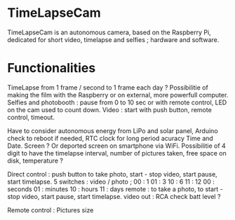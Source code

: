 # TimeLapseCam
TimeLapseCam is an autonomous camera, based on the Raspberry Pi, dedicated for short video, timelapse and selfies ; hardware and software.

# Functionalities
TimeLapse from 1 frame / second to 1 frame each day ? Possibilitie of making the film with the Raspberry or on external, more powerfull computer.
Selfies and photobooth : pause from 0 to 10 sec or with remote control, LED on the cam used to count down.
Video : start with push button, remote control, timeout.

Have to consider autonomous energy from LiPo and solar panel, Arduino check to reboot if needed, RTC clock for long period acuracy Time and Date. Screen ? Or deported screen on smartphone via WiFi.
Possibilitie of 4 digit to have the timelapse interval, number of pictures taken, free space on disk, temperature ?

Direct control : 
  push button to take photo, start - stop video, start pause, start timelapse.
  5 switches : video / photo ; 
    00 : 1
    01 : 3
    10 : 6
    11 : 12
    00 : seconds
    01 : minutes
    10 : hours
    11 : days
  remote : to take a photo, to start - stop video, start pause, start timelapse.
  video out : RCA
  check batt level ?
  
Remote control :
  Pictures size
  
  

